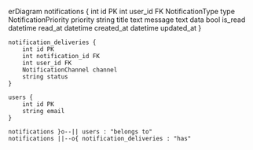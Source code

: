 erDiagram
    notifications {
        int id PK
        int user_id FK
        NotificationType type
        NotificationPriority priority
        string title
        text message
        text data
        bool is_read
        datetime read_at
        datetime created_at
        datetime updated_at
    }

    notification_deliveries {
        int id PK
        int notification_id FK
        int user_id FK
        NotificationChannel channel
        string status
    }

    users {
        int id PK
        string email
    }

    notifications }o--|| users : "belongs to"
    notifications ||--o{ notification_deliveries : "has"
